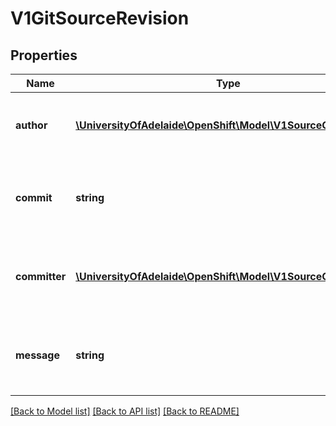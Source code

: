 # V1GitSourceRevision

## Properties
Name | Type | Description | Notes
------------ | ------------- | ------------- | -------------
**author** | [**\UniversityOfAdelaide\OpenShift\Model\V1SourceControlUser**](V1SourceControlUser.md) | author is the author of a specific commit | [optional] 
**commit** | **string** | commit is the commit hash identifying a specific commit | [optional] 
**committer** | [**\UniversityOfAdelaide\OpenShift\Model\V1SourceControlUser**](V1SourceControlUser.md) | committer is the committer of a specific commit | [optional] 
**message** | **string** | message is the description of a specific commit | [optional] 

[[Back to Model list]](../README.md#documentation-for-models) [[Back to API list]](../README.md#documentation-for-api-endpoints) [[Back to README]](../README.md)


